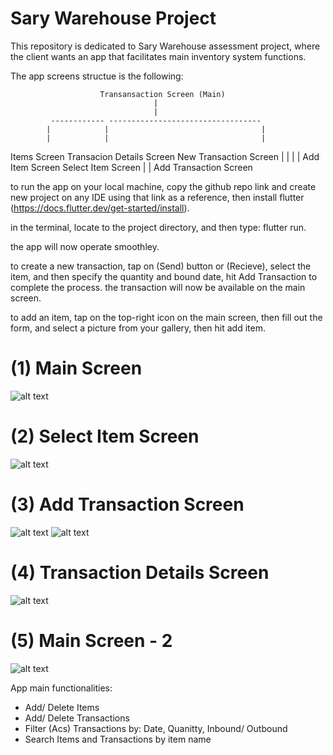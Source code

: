 
# Sary Warehouse Project
This repository is dedicated to Sary Warehouse assessment project, where the client wants an app that facilitates main inventory system functions.

The app screens structue is the following:

                        Transansaction Screen (Main)
                                    |
                                    |
             ------------ ----------------------------------
            |            |                                  |
            |            |                                  |
   Items Screen    Transacion Details Screen      New Transaction Screen
        |                                                   |
        |                                                   |
  Add Item Screen                                   Select Item Screen
                                                            |
                                                            |
                                                   Add Transaction Screen
                                                   
                                                   
to run the app on your local machine, copy the github repo link and create new project on any IDE using that link as a reference, then install flutter (https://docs.flutter.dev/get-started/install).
  
in the terminal, locate to the project directory, and then type: flutter run.
  
the app will now operate smoothley.
  
to create a new transaction, tap on (Send) button or (Recieve), select the item, and then specify the quantity and bound date, hit Add Transaction to complete the process. the transaction will now be available on the main screen.

to add an item, tap on the top-right icon on the main screen, then fill out the form, and select a picture from your gallery, then hit add item.

# (1) Main Screen
![alt text](https://drive.google.com/file/d/1NOAxtYBHoGqPyAIeWVEM3PLM6mTxZEjd/view?usp=sharing)

# (2) Select Item Screen
![alt text](https://drive.google.com/file/d/1Ba3w1i23Q23VcwEd9fPLfABRmH3SR1Rb/view?usp=sharing)

# (3) Add Transaction Screen
![alt text](https://drive.google.com/file/d/1wiAgMviPCHFw4IEbmOin0kuAb_ruB4Vj/view?usp=sharing)
![alt text](https://drive.google.com/file/d/10ujwriswC2ZPaXLdKxRVuBVAHjfV7KX0/view?usp=sharing)

# (4) Transaction Details Screen
![alt text](https://drive.google.com/file/d/1DeIrAQUud1Mr0pUr87qdyKVzuqMMzJBf/view?usp=sharing)

# (5) Main Screen - 2
![alt text](https://drive.google.com/file/d/1OpqYJrJWgBrO9ccW1CThj6Kps6rQskRx/view?usp=sharing)

App main functionalities:
- Add/ Delete Items
- Add/ Delete Transactions
- Filter (Acs) Transactions by: Date, Quanitty, Inbound/ Outbound
- Search Items and Transactions by item name
  
